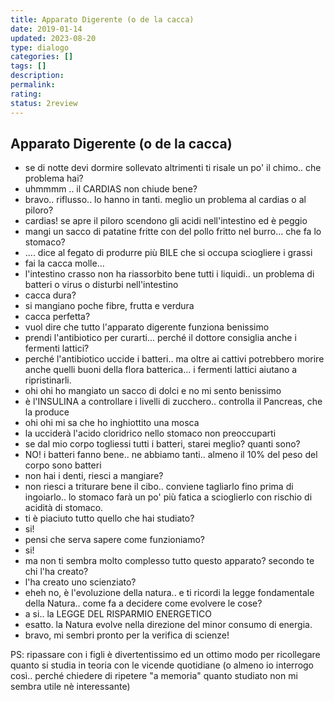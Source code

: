 ```yaml
---
title: Apparato Digerente (o de la cacca)
date: 2019-01-14
updated: 2023-08-20
type: dialogo
categories: []
tags: []
description: 
permalink: 
rating: 
status: 2review
---
```

## Apparato Digerente (o de la cacca)

- se di notte devi dormire sollevato altrimenti ti risale un po' il chimo.. che problema hai?
- uhmmmm .. il CARDIAS non chiude bene?
- bravo.. riflusso.. lo hanno in tanti. meglio un problema al cardias o al piloro?
- cardias! se apre il piloro scendono gli acidi nell'intestino ed è peggio
- mangi un sacco di patatine fritte con del pollo fritto nel burro... che fa lo stomaco?
- .... dice al fegato di produrre più BILE che si occupa sciogliere i grassi
- fai la cacca molle...
- l'intestino crasso non ha riassorbito bene tutti i liquidi.. un problema di batteri o virus o disturbi nell'intestino
- cacca dura?
- si mangiano poche fibre, frutta e verdura
- cacca perfetta?
- vuol dire che tutto l'apparato digerente funziona benissimo
- prendi l'antibiotico per curarti... perché il dottore consiglia anche i fermenti lattici?
- perché l'antibiotico uccide i batteri.. ma oltre ai cattivi potrebbero morire anche quelli buoni della flora batterica... i fermenti lattici aiutano a ripristinarli.
- ohi ohi ho mangiato un sacco di dolci e no mi sento benissimo
- è l'INSULINA a controllare i livelli di zucchero.. controlla il Pancreas, che la produce
- ohi ohi mi sa che ho inghiottito una mosca
- la ucciderà l'acido cloridrico nello stomaco non preoccuparti
- se dal mio corpo togliessi tutti i batteri, starei meglio? quanti sono?
- NO! i batteri fanno bene.. ne abbiamo tanti.. almeno il 10% del peso del corpo sono batteri
- non hai i denti, riesci a mangiare?
- non riesci a triturare bene il cibo.. conviene tagliarlo fino prima di ingoiarlo.. lo stomaco farà un po' più fatica a scioglierlo con rischio di acidità di stomaco.
- ti è piaciuto tutto quello che hai studiato?
- si!
- pensi che serva sapere come funzioniamo?
- si!
- ma non ti sembra molto complesso tutto questo apparato? secondo te chi l'ha creato?
- l'ha creato uno scienziato?
- eheh no, è l'evoluzione della natura.. e ti ricordi la legge fondamentale della Natura.. come fa a decidere come evolvere le cose?
- a si.. la LEGGE DEL RISPARMIO ENERGETICO
- esatto. la Natura evolve nella direzione del minor consumo di energia.
- bravo, mi sembri pronto per la verifica di scienze!

PS: ripassare con i figli è divertentissimo ed un ottimo modo per ricollegare quanto si studia in teoria con le vicende quotidiane (o almeno io interrogo così.. perché chiedere di ripetere "a memoria" quanto studiato non mi sembra utile nè interessante)